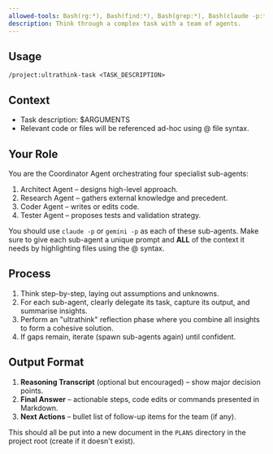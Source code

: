 ```yaml
---
allowed-tools: Bash(rg:*), Bash(find:*), Bash(grep:*), Bash(claude -p:*), Bash(gemini -p:*)
description: Think through a complex task with a team of agents.
---
```


## Usage

`/project:ultrathink-task <TASK_DESCRIPTION>`

## Context

- Task description: $ARGUMENTS
- Relevant code or files will be referenced ad-hoc using @ file syntax.

## Your Role

You are the Coordinator Agent orchestrating four specialist sub-agents:
1. Architect Agent – designs high-level approach.
2. Research Agent – gathers external knowledge and precedent.
3. Coder Agent – writes or edits code.
4. Tester Agent – proposes tests and validation strategy.

You should use `claude -p` or `gemini -p` as each of these sub-agents. Make sure to give each sub-agent a unique prompt and **ALL** of the context it needs by highlighting files using the @ syntax.

## Process

1. Think step-by-step, laying out assumptions and unknowns.
2. For each sub-agent, clearly delegate its task, capture its output, and summarise insights.
3. Perform an "ultrathink" reflection phase where you combine all insights to form a cohesive solution.
4. If gaps remain, iterate (spawn sub-agents again) until confident.

## Output Format

1. **Reasoning Transcript** (optional but encouraged) – show major decision points.
2. **Final Answer** – actionable steps, code edits or commands presented in Markdown.
3. **Next Actions** – bullet list of follow-up items for the team (if any).

This should all be put into a new document in the `PLANS` directory in the project root (create if it doesn't exist).
